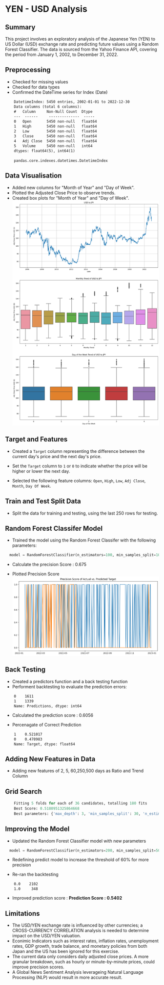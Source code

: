 # YEN - USD Analysis

## Summary
This project involves an exploratory analysis of the Japanese Yen (YEN) to US Dollar (USD) exchange rate and predicting future values using a Random Forest Classifier. The data is sourced from the Yahoo Finance API, covering the period from January 1, 2002, to December 31, 2022.


## Preprocessing
- Checked for missing values
- Checked for data types
- Confirmed the DateTime series for Index (Date)

```plaintext
    DatetimeIndex: 5450 entries, 2002-01-01 to 2022-12-30
    Data columns (total 6 columns):
    #   Column     Non-Null Count  Dtype
    ---  ------     --------------  -----
    0   Open       5450 non-null   float64
    1   High       5450 non-null   float64
    2   Low        5450 non-null   float64
    3   Close      5450 non-null   float64
    4   Adj Close  5450 non-null   float64
    5   Volume     5450 non-null   int64
    dtypes: float64(5), int64(1)

    pandas.core.indexes.datetimes.DatetimeIndex
```
## Data Visualisation
- Added new columns for "Month of Year" and "Day of Week".
- Plotted the Adjusted Close Price to observe trends.
- Created box plots for "Month of Year" and "Day of Week".
![alt text](images_RFC/data_visulisation.png)


## Target and Features
- Created a `Target` column representing the difference between the current day's price and the next day's price.
- Set the `Target` column to `1` or `0` to indicate whether the price will be higher or lower the next day.

- Selected the following feature columns: `Open`, `High`, `Low`, `Adj Close`, `Month`, `Day Of Week`.


## Train and Test Split Data
- Split the data for training and testing, using the last 250 rows for testing.

## Random Forest Classifer Model
- Trained the model using the Random Forest Classifer with the following parameters:
```python
  model = RandomForestClassifier(n_estimators=100, min_samples_split=10, random_state=1)
```

- Calculate the precision Score : 0.675

- Plotted Precision Score
  ![alt text](images_RFC/precision_score.png)


## Back Testing
- Created a predictors function and a back testing function
- Performent backtesting to evaluate the prediction errors:
```plaintext
    0    1611
    1    1339
    Name: Predictions, dtype: int64
```
- Calculated the prediction score : 0.6056

- Percenagate of Correct Prediction
``` plaintext
    1    0.521017
    0    0.478983
    Name: Target, dtype: float64
```

## Adding New Features in Data
- Adding new features of 2, 5, 60,250,500 days as Ratio and Trend Column

## Grid Search
``` python
    Fitting 5 folds for each of 36 candidates, totalling 180 fits
    Best Score: 0.5180951325864668
    Best parameters: {'max_depth': 3, 'min_samples_split': 30, 'n_estimators': 200}

```

## Improving the Model
- Updated the Random Forest Classifier model with new parameters
```python
  model = RandomForestClassifier(n_estimators=200, min_samples_split=50, random_state=1)
```

- Redefining predict model to increase the threshold of 60% for more precision

- Re-ran the backtesting
``` plaintext
    0.0    2102
    1.0     348
```
- Improved prediction score : **Prediction Score : 0.5402**

## Limitations
- The USD/YEN exchange rate is influenced by other currencies; a CROSS-CURRENCY CORRELATION analysis is needed to determine impact on the USD/YEN valuation.
- Econimic Indicators such as interest rates, inflation rates, unemployment rates, GDP growth, trade balance, and monetary policies from both Japan and the US has been ignored for this exercise.
- The current data only considers daily adjusted close prices. A more granular breakdown, such as hourly or minute-by-minute prices, could improve precision scores.
- A Global News Sentiment Analysis leverageing Natural Language Processing (NLP) would result in more accurate result.
